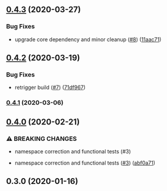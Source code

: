## [0.4.3](https://github.com/auxmoney/OpentracingBundle-Monolog/compare/v0.4.2...v0.4.3) (2020-03-27)


### Bug Fixes

* upgrade core dependency and minor cleanup ([#8](https://github.com/auxmoney/OpentracingBundle-Monolog/issues/8)) ([11aac71](https://github.com/auxmoney/OpentracingBundle-Monolog/commit/11aac71805048875ce9c8af9d6cfeb1376546e42))

## [0.4.2](https://github.com/auxmoney/OpentracingBundle-Monolog/compare/v0.4.1...v0.4.2) (2020-03-19)


### Bug Fixes

* retrigger build ([#7](https://github.com/auxmoney/OpentracingBundle-Monolog/issues/7)) ([71df967](https://github.com/auxmoney/OpentracingBundle-Monolog/commit/71df9678436f40818e5a7e25a54a403c633ed608))

### [0.4.1](https://github.com/auxmoney/OpentracingBundle-Monolog/compare/v0.4.0...v0.4.1) (2020-03-06)

## [0.4.0](https://github.com/auxmoney/OpentracingBundle-Monolog/compare/v0.3.0...v0.4.0) (2020-02-21)


### ⚠ BREAKING CHANGES

* namespace correction and functional tests (#3)

* namespace correction and functional tests ([#3](https://github.com/auxmoney/OpentracingBundle-Monolog/issues/3)) ([abf0a71](https://github.com/auxmoney/OpentracingBundle-Monolog/commit/abf0a719930b6a15f204ea48c170777c7eaa1c23))

## 0.3.0 (2020-01-16)
